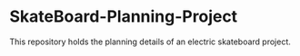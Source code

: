 # SkateBoard-Planning-Project
This repository holds the planning details of an electric skateboard project.
